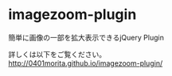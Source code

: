 imagezoom-plugin
================

簡単に画像の一部を拡大表示できるjQuery Plugin

詳しくは以下をご覧ください。<br />
http://0401morita.github.io/imagezoom-plugin/
